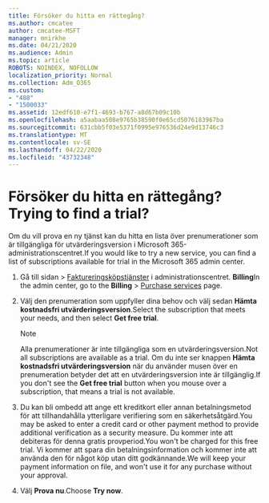 ```yaml
---
title: Försöker du hitta en rättegång?
ms.author: cmcatee
author: cmcatee-MSFT
manager: mnirkhe
ms.date: 04/21/2020
ms.audience: Admin
ms.topic: article
ROBOTS: NOINDEX, NOFOLLOW
localization_priority: Normal
ms.collection: Adm_O365
ms.custom:
- "488"
- "1500033"
ms.assetid: 12edf610-e7f1-4693-b767-a8d67b09c10b
ms.openlocfilehash: a5aabaa508e9765b38590f0e65cd5076183967ba
ms.sourcegitcommit: 631cbb5f03e5371f0995e976536d24e9d13746c3
ms.translationtype: MT
ms.contentlocale: sv-SE
ms.lasthandoff: 04/22/2020
ms.locfileid: "43732348"
---
```

# <a name="trying-to-find-a-trial"></a><span data-ttu-id="5d031-102">Försöker du hitta en rättegång?</span><span class="sxs-lookup"><span data-stu-id="5d031-102">Trying to find a trial?</span></span>

<span data-ttu-id="5d031-103">Om du vill prova en ny tjänst kan du hitta en lista över prenumerationer som är tillgängliga för utvärderingsversion i Microsoft 365-administrationscentret.</span><span class="sxs-lookup"><span data-stu-id="5d031-103">If you would like to try a new service, you can find a list of subscriptions available for trial in the Microsoft 365 admin center.</span></span>
  
1. <span data-ttu-id="5d031-104">Gå till sidan \> [Faktureringsköpstjänster](https://go.microsoft.com/fwlink/p/?linkid=868433) i administrationscentret. **Billing**</span><span class="sxs-lookup"><span data-stu-id="5d031-104">In the admin center, go to the **Billing** \> [Purchase services](https://go.microsoft.com/fwlink/p/?linkid=868433) page.</span></span>

2. <span data-ttu-id="5d031-105">Välj den prenumeration som uppfyller dina behov och välj sedan **Hämta kostnadsfri utvärderingsversion**.</span><span class="sxs-lookup"><span data-stu-id="5d031-105">Select the subscription that meets your needs, and then select  **Get free trial**.</span></span>

    > [!NOTE]
    > <span data-ttu-id="5d031-106">Alla prenumerationer är inte tillgängliga som en utvärderingsversion.</span><span class="sxs-lookup"><span data-stu-id="5d031-106">Not all subscriptions are available as a trial.</span></span> <span data-ttu-id="5d031-107">Om du inte ser knappen **Hämta kostnadsfri utvärderingsversion** när du använder musen över en prenumeration betyder det att en utvärderingsversion inte är tillgänglig.</span><span class="sxs-lookup"><span data-stu-id="5d031-107">If you don't see the **Get free trial** button when you mouse over a subscription, that means a trial is not available.</span></span>
  
3. <span data-ttu-id="5d031-108">Du kan bli ombedd att ange ett kreditkort eller annan betalningsmetod för att tillhandahålla ytterligare verifiering som en säkerhetsåtgärd.</span><span class="sxs-lookup"><span data-stu-id="5d031-108">You may be asked to enter a credit card or other payment method to provide additional verification as a security measure.</span></span> <span data-ttu-id="5d031-109">Du kommer inte att debiteras för denna gratis provperiod.</span><span class="sxs-lookup"><span data-stu-id="5d031-109">You won't be charged for this free trial.</span></span> <span data-ttu-id="5d031-110">Vi kommer att spara din betalningsinformation och kommer inte att använda den för något köp utan ditt godkännande.</span><span class="sxs-lookup"><span data-stu-id="5d031-110">We will keep your payment information on file, and won't use it for any purchase without your approval.</span></span>

4. <span data-ttu-id="5d031-111">Välj **Prova nu**.</span><span class="sxs-lookup"><span data-stu-id="5d031-111">Choose **Try now**.</span></span>